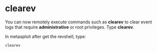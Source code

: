 # clearev

You can now remotely execute commands such as **clearev** to clear event logs that require **administrative** or root privileges. Type **clearev**.

In metasploit after get the revshell, type:

```
clearev
```

